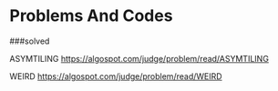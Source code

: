 Problems And Codes
=

###solved



ASYMTILING
<https://algospot.com/judge/problem/read/ASYMTILING>

WEIRD
<https://algospot.com/judge/problem/read/WEIRD>
